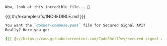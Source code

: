 ```md
Wow, look at this incredible file... 🥳
```

{{{ #://examples/fs/INCREDIBLE.md }}}

```md
You want the `docker-compose.yaml` file for Secured Signal API?
Really? Here you go:
```

```yaml
{{{ @://https://raw.githubusercontent.com/CodeShellDev/secured-signal-api/refs/heads/main/docker-compose.yaml }}}
```